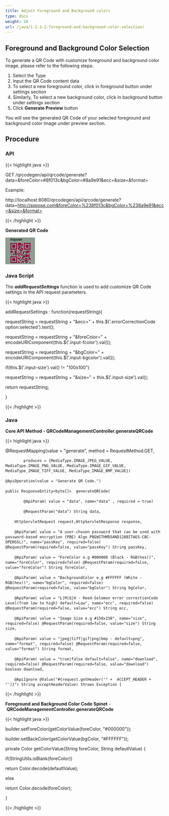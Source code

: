 ```yaml
---
title: Adjust Foreground and Background colors
type: docs
weight: 20
url: /java/1-2-2-2-foreground-and-background-color-selection/
---
```


## **Foreground and Background Color Selection**
To generate a QR Code with customize foreground and background color image, please refer to the following steps:

1. Select the Type
1. Input the QR Code content data
1. To select a new foreground color, click in foreground button under settings section
1. Similarly, To select a new background color, click in background button under settings section
1. Click **Generate Preview** button

You will see the generated QR Code of your selected foreground and background color image under preview section.

## **Procedure**
### **API**
{{< highlight java >}}

 GET /qrcodegen/api/qrcode/generate?data=<URL>&foreColor=#8f013c&bgColor=#8a9e91&ecc=&size=&format=

Example:

http://localhost:8080/qrcodegen/api/qrcode/generate?data=http://aspose.com&foreColor=%238f013c&bgColor=%238a9e91&ecc=&size=&format=


{{< /highlight >}}
  
**Generated QR Code**
  
![todo:image_alt_text](1-2-2-2-foreground-and-background-color-selection_1.png)
  
### **Java Script**
The ***addRequestSettings*** function is used to add customize QR Code settings in the API request parameters. 

{{< highlight java >}}

  addRequestSettings : function(requestString){

 requestString = requestString + "&ecc=" + this.$('.errorCorrectionCode option:selected').text();

 requestString = requestString + "&foreColor=" + encodeURIComponent(this.$('.input-fcolor').val());

 requestString = requestString + "&bgColor=" + encodeURIComponent(this.$('.input-bgcolor').val());

 if(this.$('.input-size').val() != "100x100")

 requestString = requestString + "&size=" + this.$('.input-size').val();

 return requestString;

 }

{{< /highlight >}}

### **Java**  
**Core API Method - QRCodeManagementController.generateQRCode** 

{{< highlight java >}}

 @RequestMapping(value = "generate", method = RequestMethod.GET,

    		produces = {MediaType.IMAGE_JPEG_VALUE, MediaType.IMAGE_PNG_VALUE, MediaType.IMAGE_GIF_VALUE, MediaType_IMAGE_TIFF_VALUE, MediaType_IMAGE_BMP_VALUE})

    @ApiOperation(value = "Generate QR Code.")

    public ResponseEntity<byte[]>  generateQRCode(

    		@ApiParam( value = "data", name="data" , required = true)

    		@RequestParam("data") String data,

        HttpServletRequest request,HttpServletResponse response,

        @ApiParam( value = "A user-chosen password that can be used with password-based encryption (PBE) Algo PBEWITHMD5AND128BITAES-CBC-OPENSSL)", name="passKey", required=false) @RequestParam(required=false, value="passKey") String passKey,

        @ApiParam( value = "ForeColor e.g #000000 (Black - RGB(hex))", name="foreColor", required=false) @RequestParam(required=false, value="foreColor") String foreColor,

        @ApiParam( value = "BackgroundColor e.g #FFFFFF (White - RGB(hex))", name="bgColor", required=false) @RequestParam(required=false, value="bgColor") String bgColor,

        @ApiParam( value = "L|M|Q|H - Reed-Solomon error correctionCode Level(from low to high) default=Low", name="ecc", required=false) @RequestParam(required=false, value="ecc") String ecc,

        @ApiParam( value = "Image Size e.g #150x150", name="size", required=false) @RequestParam(required=false, value="size") String size,

        @ApiParam( value = "jpeg|tiff|gif|png|bmp - default=png", name="format", required=false) @RequestParam(required=false, value="format") String format,

        @ApiParam( value = "true|false default=false", name="download", required=false) @RequestParam(required=false, value="download") boolean download,

        @ApiIgnore @Value("#{request.getHeader('" +  ACCEPT_HEADER + "')}") String acceptHeaderValue) throws Exception {


{{< /highlight >}}

**Foreground and Background Color Code Spinet** - **QRCodeManagementController.generateQRCode**  

{{< highlight java >}}

 builder.setForeColor(getColorValue(foreColor, "#000000"));

builder.setBackColor(getColorValue(bgColor, "#FFFFFF"));


private Color getColorValue(String foreColor, String defautlValue) {

 if(StringUtils.isBlank(foreColor))

 return Color.decode(defautlValue);

 else

 return Color.decode(foreColor);

 }


{{< /highlight >}}
